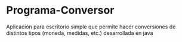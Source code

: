 # Programa-Conversor
Aplicación para escritorio simple que permite hacer conversiones de distintos tipos (moneda, medidas, etc.) desarrollada en java
